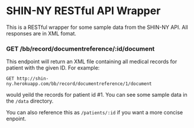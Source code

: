# SHIN-NY RESTful API Wrapper

This is a RESTful wrapper for some sample data from the SHIN-NY API.  All
responses are in XML fomat.

### GET /bb/record/documentreference/:id/document

This endpoint will return an XML file containing all medical records for patient
with the given ID.  For example:

    GET http://shin-ny.herokuapp.com/bb/record/documentreference/1/document

would yeild the records for patient id #1.  You can see some sample data in the
`/data` directory.

You can also reference this as `/patients/:id` if you want a more concise
enpoint.
